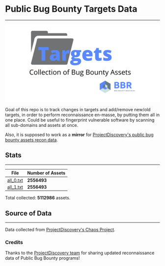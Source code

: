# Public Bug Bounty Targets Data
---
![Logo](logo_bbr.png)

Goal of this repo is to track changes in targets and add/remove new/old targets, in order to perform reconnaissance en-masse, by putting them all in one place.
Could be useful to fingerprint vulnerable software by scanning all sub-domains and assets at once. 

Also, it is supposed to work as a **mirror** for [ProjectDiscovery's public bug bounty assets recon data](https://chaos.projectdiscovery.io).


## Stats
---

| File                 | Number of Assets     |
|---------------------- | --------------------------|
| [all_0.txt](https://github.com/BugBountyResources/targets/raw/main/all_0.txt)       | **2556493**               |
| [all_1.txt](https://github.com/BugBountyResources/targets/raw/main/all_1.txt)       | **2556493**               |

Total collected: **5112986** assets.


## Source of Data
---
Data collected from [ProjectDiscovery's Chaos Project](https://chaos.projectdiscovery.io/).

### Credits
Thanks to the [ProjectDiscovery team](https://projectdiscovery.io) for sharing updated reconnaissance data of Public Bug Bounty programs!
